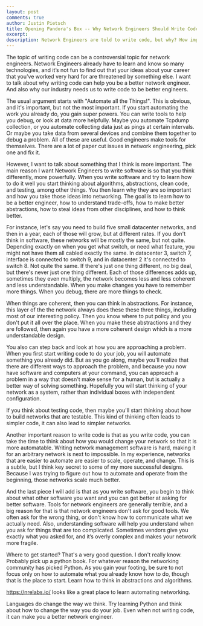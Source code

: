 ```yaml
---
layout: post
comments: true
author: Justin Pietsch
title: Opening Pandora's Box -- Why Network Engineers Should Write Code
excerpt: 
description: Network Engineers are told to write code, but why? How important is it?
---
```


The topic of writing code can be a controversial topic for network engineers. 
Network Engineers already have to learn and know so many technologies, and 
it’s not fun to find out that your ideas about 
your career that you’ve worked very hard for are threatened by something 
else. I want to talk about why writing code can help you be a better 
network engineer. And also why our 
industry needs us to write code to be better engineers.

The usual argument starts with "Automate all the Things!". This is obvious, 
and it's important, but not the most important.  If you start automating 
the work you already do, you gain super powers. You can write tools to help 
you debug, or look at data more helpfully. 
Maybe you automate Tcpdump collection, or you automate collecting data 
just as pings at certain intervals. Or maybe you take data from several 
devices and combine them together to debug a problem. All of these are 
useful. Good engineers make tools for themselves. There are a 
lot of paper cut issues in network engineering, pick one and fix it.

However, I want to talk about something that I think is more important. 
The main reason I want Network Engineers to write software is so that you 
think differently, more powerfully. When you write software and try to learn 
how to do it well you start thinking about algorithms, abstractions, clean 
code, and testing, among other things. You then learn why they are so 
important and how you take those ideas into networking. The goal is to 
learn how to be a better engineer, how to understand trade-offs, how to 
make better abstractions, how to steal ideas from other disciplines, and 
how to think better.

For instance, let's say you need to build five small datacenter networks, 
and then in a year, each of those will grow, but at different rates. If 
you don't think in software, these networks will be mostly the same, 
but not quite. Depending exactly on when you get what switch, or need 
what feature, you might not have them all cabled exactly the same. 
In datacenter 3, switch 7, interface is connected to switch 9, and in 
datacenter 2 it's connected to switch 8. Not quite the same. If there's 
just one thing different, no big deal, but there's never just one thing 
different. Each of those differences adds up, sometimes they even multiply, 
the network becomes less and less coherent and less understandable. 
When you make changes you have to remember more 
things. When you debug, there are more things to check.

When things are coherent, then you can think in abstractions. For instance, 
this layer of the the network always does these these three things, including 
most of our interesting policy. Then you know where to put policy and you 
don't put it all over the place. When you make these abstractions and they 
are followed, then again you have a more coherent design which is a more 
understandable design.

You also can step back and look at how you are approaching a problem. 
When you first start writing code to do your job, you will automate 
something you already did. But as you go along, maybe you'll realize 
that there are different ways to approach the problem, and because you now 
have software and computers at your command, you can approach a problem in 
a way that doesn't make sense for a human, but is actually a better way of 
solving something. Hopefully you will start thinking of your network as a system, 
rather than individual boxes with independent configuration.

If you think about testing code, then maybe you'll start thinking about 
how to build networks that are testable. This kind of thinking often leads 
to simpler code, it can also lead to simpler networks. 

Another important reason to write code is that as you write code, you can 
take the time to think about how you would change your network so that it is 
more automatable. Writing network management software is hard, making it for an 
arbitrary network is next to impossible. In my experience, networks that 
are easier to automate are easier to scale, operate, and change. This is a 
subtle, but I think key secret to some of my more successful designs. 
Because I was trying to figure out how to automate and operate from the beginning, 
those networks scale much better.

And the last piece I will add is that as you write software, you begin to think 
about what other software you want and you can get better at asking for better 
software. Tools for network engineers are generally terrible, and a big reason 
for that is that network engineers don't ask for good tools. We often ask for the 
wrong thing, or don't know how to communicate what we actually need. Also, 
understanding software will help you understand when you ask for things that 
are too complicated. Sometimes vendors give you exactly what you asked for, and 
it’s overly complex and makes your network more fragile. 

 

Where to get started? That's a very good question. I don't really know. Probably 
pick up a python book. For whatever reason the networking community has picked 
Python. As you gain your footing, be sure to not focus only on how to automate 
what you already know how to do, though that is the place to start.  Learn how 
to think in abstractions and algorithms.

https://nrelabs.io/ looks like a great place to learn automating networking.


Languages do change the way we think. Try learning Python and think about 
how to change the way you do your job. Even when not writing code, it can 
make you a better network engineer.